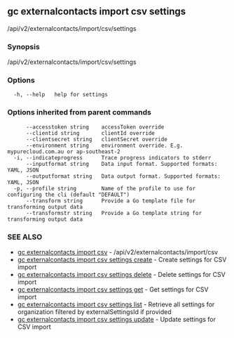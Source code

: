 ## gc externalcontacts import csv settings

/api/v2/externalcontacts/import/csv/settings

### Synopsis

/api/v2/externalcontacts/import/csv/settings

### Options

```
  -h, --help   help for settings
```

### Options inherited from parent commands

```
      --accesstoken string    accessToken override
      --clientid string       clientId override
      --clientsecret string   clientSecret override
      --environment string    environment override. E.g. mypurecloud.com.au or ap-southeast-2
  -i, --indicateprogress      Trace progress indicators to stderr
      --inputformat string    Data input format. Supported formats: YAML, JSON
      --outputformat string   Data output format. Supported formats: YAML, JSON
  -p, --profile string        Name of the profile to use for configuring the cli (default "DEFAULT")
      --transform string      Provide a Go template file for transforming output data
      --transformstr string   Provide a Go template string for transforming output data
```

### SEE ALSO

* [gc externalcontacts import csv](gc_externalcontacts_import_csv.html)	 - /api/v2/externalcontacts/import/csv
* [gc externalcontacts import csv settings create](gc_externalcontacts_import_csv_settings_create.html)	 - Create settings for CSV import
* [gc externalcontacts import csv settings delete](gc_externalcontacts_import_csv_settings_delete.html)	 - Delete settings for CSV import
* [gc externalcontacts import csv settings get](gc_externalcontacts_import_csv_settings_get.html)	 - Get settings for CSV import
* [gc externalcontacts import csv settings list](gc_externalcontacts_import_csv_settings_list.html)	 - Retrieve all settings for organization filtered by externalSettingsId if provided
* [gc externalcontacts import csv settings update](gc_externalcontacts_import_csv_settings_update.html)	 - Update settings for CSV import


